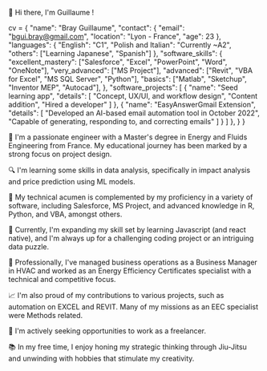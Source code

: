 👋 Hi there, I'm Guillaume !



cv = {
    "name": "Bray Guillaume",
    "contact": {
        "email": "bgui.bray@gmail.com",
        "location": "Lyon - France",
        "age": 23
    },
    "languages": {
        "English": "C1",
        "Polish and Italian": "Currently ~A2",
        "others": ["Learning Japanese", "Spanish"]
    },
    "software_skills": {
        "excellent_mastery": ["Salesforce", "Excel", "PowerPoint", "Word", "OneNote"],
        "very_advanced": ["MS Project"],
        "advanced": ["Revit", "VBA for Excel", "MS SQL Server", "Python"],
        "basics": ["Matlab", "Sketchup", "Inventor MEP", "Autocad"],
    },
        "software_projects": [
            {
                "name": "Seed learning app",
                "details": [
                    "Concept, UX/UI, and workflow design",
                    "Content addition",
                    "Hired a developer"
                ]
            },
            {
                "name": "EasyAnswerGmail Extension",
                "details": [
                    "Developed an AI-based email automation tool in October 2022",
                    "Capable of generating, responding to, and correcting emails"
                ]
            }
        ]
    },
    }
}








🌟 I'm a passionate engineer with a Master's degree in Energy and Fluids Engineering from France. My educational journey has been marked by a strong focus on project design.

🔍 I'm learning some skills in data analysis, specifically in impact analysis and price prediction using ML models.

🔧 My technical acumen is complemented by my proficiency in a variety of software, including Salesforce, MS Project, and advanced knowledge in R, Python, and VBA, amongst others.

🌱 Currently, I'm expanding my skill set by learning Javascript (and react native), and I'm always up for a challenging coding project or an intriguing data puzzle.

💼 Professionally, I've managed business operations as a Business Manager in HVAC and worked as an Energy Efficiency Certificates specialist with a technical and competitive focus.

📈 I'm also proud of my contributions to various projects, such as automation on EXCEL and REVIT. Many of my missions as an EEC specialist were Methods related. 

🎯 I'm actively seeking opportunities to work as a freelancer.

📚 In my free time, I enjoy honing my strategic thinking through Jiu-Jitsu and unwinding with hobbies that stimulate my creativity.

